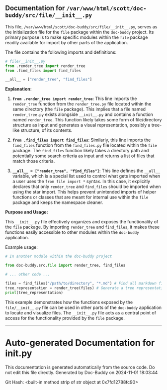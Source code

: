 ## Documentation for `/var/www/html/scott/doc-buddy/src/file/__init__.py`

This file, `/var/www/html/scott/doc-buddy/src/file/__init__.py`, serves as the initialization file for the `file` package within the `doc-buddy` project.  Its primary purpose is to make specific modules within the `file` package readily available for import by other parts of the application.

The file contains the following imports and definitions:

```python
# file/__init__.py
from .render_tree import render_tree
from .find_files import find_files

__all__ = ["render_tree", "find_files"]
```

**Explanation:**

1. **`from .render_tree import render_tree`**: This line imports the `render_tree` function from the `render_tree.py` file located within the same directory (the `file` package). This implies that a file named `render_tree.py` exists alongside `__init__.py` and contains a function named `render_tree`.  This function likely takes some form of file/directory structure as input and generates a visual representation, possibly a tree-like structure, of its contents.


2. **`from .find_files import find_files`**: Similarly, this line imports the `find_files` function from the `find_files.py` file located within the `file` package.  The `find_files` function likely takes a directory path and potentially some search criteria as input and returns a list of files that match those criteria.


3. **`__all__ = ["render_tree", "find_files"]`**: This line defines the `__all__` variable, which is a special list used to control what gets imported when a user uses the `from file import *` syntax. In this case, it explicitly declares that only `render_tree` and `find_files` should be imported when using the star import.  This helps prevent unintended imports of helper functions or classes that are meant for internal use within the `file` package and keeps the namespace cleaner.


**Purpose and Usage:**

This `__init__.py` file effectively organizes and exposes the functionality of the `file` package.  By importing `render_tree` and `find_files`, it makes these functions easily accessible to other modules within the `doc-buddy` application.

Example usage:

```python
# In another module within the doc-buddy project

from doc-buddy.src.file import render_tree, find_files

# ... other code ...

files = find_files("/path/to/directory", "*.md") # Find all markdown files
tree_representation = render_tree(files) # Generate a tree representation of the found files
print(tree_representation)
```

This example demonstrates how the functions exposed by the `file/__init__.py` file can be used in other parts of the `doc-buddy` application to locate and visualize files.  The `__init__.py` file acts as a central point of access for the functionality provided by the `file` package.


---
# Auto-generated Documentation for __init__.py
This documentation is generated automatically from the source code. Do not edit this file directly.
Generated by Doc-Buddy on 2024-11-01 18:03:44

Git Hash: <built-in method strip of str object at 0x7fd12788fc90>
